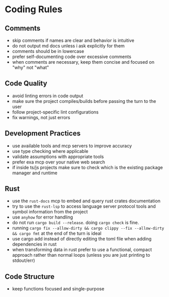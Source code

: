 # Coding Rules

## Comments

- skip comments if names are clear and behavior is intuitive
- do not output md docs unless i ask explicitly for them
- comments should be in lowercase
- prefer self-documenting code over excessive comments
- when comments are necessary, keep them concise and focused on "why" not "what"

## Code Quality

- avoid linting errors in code output
- make sure the project compiles/builds before passing the turn to the user
- follow project-specific lint configurations
- fix warnings, not just errors

## Development Practices

- use available tools and mcp servers to improve accuracy
- use type checking where applicable
- validate assumptions with appropriate tools
- prefer exa mcp over your native web search
- if inside ts/js projects make sure to check which is the existing package manager and runtime

## Rust

- use the `rust-docs` mcp to embed and query rust crates documentation
- try to use the `rust-lsp` to access language server protocol tools and symbol information from the project
- use `anyhow` for error handling
- do not run `cargo build --release`. doing `cargo check` is fine.
- running `cargo fix --allow-dirty && cargo clippy --fix --allow-dirty && cargo fmt` at the end of the turn is ideal
- use cargo add instead of directly editing the toml file when adding dependencies in rust
- when transforming data in rust prefer to use a functional, compact approach rather than normal loops (unless you are just printing to stdout/err)

## Code Structure

- keep functions focused and single-purpose
